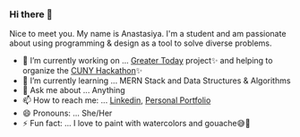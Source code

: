 ### Hi there 👋

<!--
**APiligrim/APiligrim** is a ✨ _special_ ✨ repository because its `README.md` (this file) appears on your GitHub profile.
-->
Nice to meet you. My name is Anastasiya. I'm a student and am passionate about using programming & design as a tool to solve diverse problems.

- 🔭 I’m currently working on ... [Greater Today](https://github.com/APiligrim/GreaterToday) project✨ and helping to organize the [CUNY Hackathon](http://cunyhackathon.tech/)✨
- 🌱 I’m currently learning ... MERN Stack and Data Structures & Algorithms 
- 💬 Ask me about ... Anything
- 📫 How to reach me: ...  [Linkedin](https://www.linkedin.com/in/uraleva/), [Personal Portfolio](https://www.anastasiyauraleva.com/)
- 😄 Pronouns: ... She/Her
- ⚡ Fun fact: ... I love to paint with watercolors and gouache😅🎨

